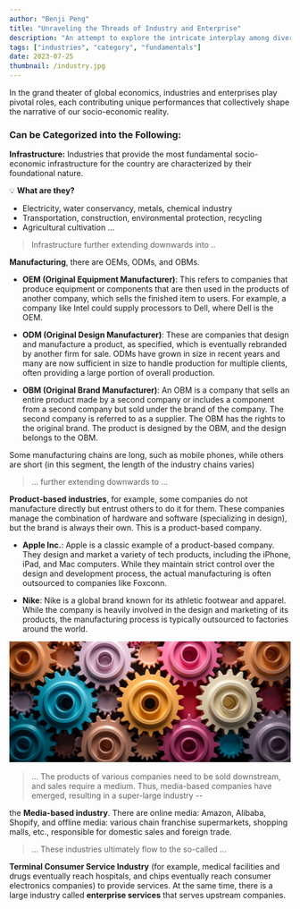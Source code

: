 ```yaml
---
author: "Benji Peng"
title: "Unraveling the Threads of Industry and Enterprise"
description: "An attempt to explore the intricate interplay among diverse industries, from infrastructure to consumer services"
tags: ["industries", "category", "fundamentals"]
date: 2023-07-25
thumbnail: /industry.jpg
---
```


In the grand theater of global economics, industries and enterprises play pivotal roles, each contributing unique performances that collectively shape the narrative of our socio-economic reality.

### Can be Categorized into the Following:

**Infrastructure:** Industries that provide the most fundamental socio-economic infrastructure for the country are characterized by their foundational nature.

💡 **What are they?**

- Electricity, water conservancy, metals, chemical industry
- Transportation, construction, environmental protection, recycling
- Agricultural cultivation ...

> Infrastructure further extending downwards into ..

**Manufacturing**, there are OEMs, ODMs, and OBMs.

- **OEM (Original Equipment Manufacturer)**: This refers to companies that produce equipment or components that are then used in the products of another company, which sells the finished item to users. For example, a company like Intel could supply processors to Dell, where Dell is the OEM.

- **ODM (Original Design Manufacturer)**: These are companies that design and manufacture a product, as specified, which is eventually rebranded by another firm for sale. ODMs have grown in size in recent years and many are now sufficient in size to handle production for multiple clients, often providing a large portion of overall production.

- **OBM (Original Brand Manufacturer)**: An OBM is a company that sells an entire product made by a second company or includes a component from a second company but sold under the brand of the company. The second company is referred to as a supplier. The OBM has the rights to the original brand. The product is designed by the OBM, and the design belongs to the OBM.

Some manufacturing chains are long, such as mobile phones, while others are short (in this segment, the length of the industry chains varies)

> ... further extending downwards to ...

**Product-based industries**, for example, some companies do not manufacture directly but entrust others to do it for them. These companies manage the combination of hardware and software (specializing in design), but the brand is always their own. This is a product-based company.

- **Apple Inc.**: Apple is a classic example of a product-based company. They design and market a variety of tech products, including the iPhone, iPad, and Mac computers. While they maintain strict control over the design and development process, the actual manufacturing is often outsourced to companies like Foxconn.

- **Nike**: Nike is a global brand known for its athletic footwear and apparel. While the company is heavily involved in the design and marketing of its products, the manufacturing process is typically outsourced to factories around the world.

![img-gear](https://raw.githubusercontent.com/benjipeng/assets/main/rc/blog/industries/gear.jpg)

> ... The products of various companies need to be sold downstream, and sales require a medium. Thus, media-based companies have emerged, resulting in a super-large industry --

the **Media-based industry**. There are online media: Amazon, Alibaba, Shopify, and offline media: various chain franchise supermarkets, shopping malls, etc., responsible for domestic sales and foreign trade.

> ... These industries ultimately flow to the so-called ...

**Terminal Consumer Service Industry** (for example, medical facilities and drugs eventually reach hospitals, and chips eventually reach consumer electronics companies) to provide services. At the same time, there is a large industry called **enterprise services** that serves upstream companies.

